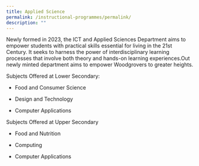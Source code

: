 ```yaml
---
title: Applied Science
permalink: /instructional-programmes/permalink/
description: ""
---
```

Newly formed in 2023, the ICT and Applied Sciences Department aims to empower students with practical skills essential for living in the 21st Century. It seeks to harness the power of interdisciplinary learning processes that involve both theory and hands-on learning experiences.Out newly minted department aims to empower Woodgrovers to greater heights.

  

Subjects Offered at Lower Secondary:

  

*   Food and Consumer Science
    
*   Design and Technology
    
*   Computer Applications
    

  

Subjects Offered at Upper Secondary 

  

*   Food and Nutrition
    
*   Computing
    
*   Computer Applications
    


